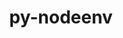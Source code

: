 ---
title: "py-nodeenv"
layout: cache
categories: [package, develop]
meta: {"compilers": ["gcc@=11.4.0", "gcc@=9.4.0", "oneapi@=2024.2.1"], "num_specs": 25, "num_specs_by_stack": {"e4s": 8, "e4s-neoverse_v1": 4, "e4s-oneapi": 10, "e4s-power": 3, "root": 25}, "oss": ["ubuntu20.04", "ubuntu22.04"], "platforms": ["linux"], "stacks": ["e4s", "e4s-neoverse_v1", "e4s-oneapi", "e4s-power", "root"], "targets": ["neoverse_v1", "ppc64le", "x86_64_v3"], "versions": ["1.9.1"]}
spec_details: [{"compiler": "oneapi@=2024.2.1", "hash": "4v7iyapvlgii3i2p4sy46somtgrpodns", "os": "ubuntu22.04", "platform": "linux", "size": "-", "stacks": ["e4s-oneapi", "root"], "target": "x86_64_v3", "variants": ["build_system=python_pip"], "versions": ["1.9.1"]}, {"compiler": "gcc@=11.4.0", "hash": "5kagtjdh3beqlft66rdfuhpndokpd46q", "os": "ubuntu22.04", "platform": "linux", "size": "-", "stacks": ["e4s", "root"], "target": "x86_64_v3", "variants": ["build_system=python_pip"], "versions": ["1.9.1"]}, {"compiler": "gcc@=11.4.0", "hash": "7ck4dhktbpw5es5ntwe5ogkq3usghszl", "os": "ubuntu22.04", "platform": "linux", "size": "-", "stacks": ["e4s-neoverse_v1", "root"], "target": "neoverse_v1", "variants": ["build_system=python_pip"], "versions": ["1.9.1"]}, {"compiler": "oneapi@=2024.2.1", "hash": "7htrfteindncbnotgvwqyzem2nlyxj6u", "os": "ubuntu22.04", "platform": "linux", "size": "-", "stacks": ["e4s-oneapi", "root"], "target": "x86_64_v3", "variants": ["build_system=python_pip"], "versions": ["1.9.1"]}, {"compiler": "gcc@=11.4.0", "hash": "7oyfnj5le36vnvbmiuau6pwbxadr4yer", "os": "ubuntu22.04", "platform": "linux", "size": "-", "stacks": ["e4s", "root"], "target": "x86_64_v3", "variants": ["build_system=python_pip"], "versions": ["1.9.1"]}, {"compiler": "gcc@=9.4.0", "hash": "a4x5jo5baqlneksysuctwpqbcim7r2ry", "os": "ubuntu20.04", "platform": "linux", "size": "-", "stacks": ["e4s-power", "root"], "target": "ppc64le", "variants": ["build_system=python_pip"], "versions": ["1.9.1"]}, {"compiler": "oneapi@=2024.2.1", "hash": "aer2jbmofbrxm7zv2yv3gzvx3j6aojye", "os": "ubuntu22.04", "platform": "linux", "size": "-", "stacks": ["e4s-oneapi", "root"], "target": "x86_64_v3", "variants": ["build_system=python_pip"], "versions": ["1.9.1"]}, {"compiler": "oneapi@=2024.2.1", "hash": "bjxbucbw3wipbhm2f7n57tqjm4fzaafn", "os": "ubuntu22.04", "platform": "linux", "size": "-", "stacks": ["e4s-oneapi", "root"], "target": "x86_64_v3", "variants": ["build_system=python_pip"], "versions": ["1.9.1"]}, {"compiler": "gcc@=11.4.0", "hash": "dc32m7n5itru4cfakh3bkjq55w7kbucl", "os": "ubuntu22.04", "platform": "linux", "size": "-", "stacks": ["e4s-neoverse_v1", "root"], "target": "neoverse_v1", "variants": ["build_system=python_pip"], "versions": ["1.9.1"]}, {"compiler": "gcc@=11.4.0", "hash": "essj43gdhzqg6zjv3d23vl6qjrelcrey", "os": "ubuntu22.04", "platform": "linux", "size": "-", "stacks": ["e4s-neoverse_v1", "root"], "target": "neoverse_v1", "variants": ["build_system=python_pip"], "versions": ["1.9.1"]}, {"compiler": "gcc@=11.4.0", "hash": "exemkztxdkuc4ny2kgk645z7aj3hcpse", "os": "ubuntu22.04", "platform": "linux", "size": "-", "stacks": ["e4s", "root"], "target": "x86_64_v3", "variants": ["build_system=python_pip"], "versions": ["1.9.1"]}, {"compiler": "gcc@=11.4.0", "hash": "hwenpd4czmz4kdr5rut7epyxkxhgo65b", "os": "ubuntu22.04", "platform": "linux", "size": "-", "stacks": ["e4s", "root"], "target": "x86_64_v3", "variants": ["build_system=python_pip"], "versions": ["1.9.1"]}, {"compiler": "oneapi@=2024.2.1", "hash": "jq5deb4iepz2yy54w2l6c2qm4izsejqu", "os": "ubuntu22.04", "platform": "linux", "size": "-", "stacks": ["e4s-oneapi", "root"], "target": "x86_64_v3", "variants": ["build_system=python_pip"], "versions": ["1.9.1"]}, {"compiler": "oneapi@=2024.2.1", "hash": "ohxba7ixduuawwrpqrqbrwejbbk2bdr3", "os": "ubuntu22.04", "platform": "linux", "size": "-", "stacks": ["e4s-oneapi", "root"], "target": "x86_64_v3", "variants": ["build_system=python_pip"], "versions": ["1.9.1"]}, {"compiler": "oneapi@=2024.2.1", "hash": "ormbyfwxzuovk2b2bs436p2vkvee7t5y", "os": "ubuntu22.04", "platform": "linux", "size": "-", "stacks": ["e4s-oneapi", "root"], "target": "x86_64_v3", "variants": ["build_system=python_pip"], "versions": ["1.9.1"]}, {"compiler": "gcc@=11.4.0", "hash": "oywizfzbpknbbil4mbt3qtxu6k2jq3ew", "os": "ubuntu22.04", "platform": "linux", "size": "-", "stacks": ["e4s", "root"], "target": "x86_64_v3", "variants": ["build_system=python_pip"], "versions": ["1.9.1"]}, {"compiler": "gcc@=11.4.0", "hash": "p2p7zvulu4uynrmet7u2mwp2qqnj7fet", "os": "ubuntu22.04", "platform": "linux", "size": "-", "stacks": ["e4s", "root"], "target": "x86_64_v3", "variants": ["build_system=python_pip"], "versions": ["1.9.1"]}, {"compiler": "oneapi@=2024.2.1", "hash": "ribfgrzpi4wjjwzgcw5i55obouuipg5o", "os": "ubuntu22.04", "platform": "linux", "size": "-", "stacks": ["e4s-oneapi", "root"], "target": "x86_64_v3", "variants": ["build_system=python_pip"], "versions": ["1.9.1"]}, {"compiler": "oneapi@=2024.2.1", "hash": "std4stfhrz4ryucq5b27al2kc366t35n", "os": "ubuntu22.04", "platform": "linux", "size": "-", "stacks": ["e4s-oneapi", "root"], "target": "x86_64_v3", "variants": ["build_system=python_pip"], "versions": ["1.9.1"]}, {"compiler": "gcc@=11.4.0", "hash": "tmtbbxd2ix547apjb2t7ms4iokeyfjei", "os": "ubuntu22.04", "platform": "linux", "size": "-", "stacks": ["e4s", "root"], "target": "x86_64_v3", "variants": ["build_system=python_pip"], "versions": ["1.9.1"]}, {"compiler": "gcc@=11.4.0", "hash": "tpyc6nb7olr6bujs7657iwep5auzrvxo", "os": "ubuntu22.04", "platform": "linux", "size": "-", "stacks": ["e4s", "root"], "target": "x86_64_v3", "variants": ["build_system=python_pip"], "versions": ["1.9.1"]}, {"compiler": "gcc@=11.4.0", "hash": "uugmbqx6ktqill63xzkvbubvhtjhmbzg", "os": "ubuntu22.04", "platform": "linux", "size": "-", "stacks": ["e4s-neoverse_v1", "root"], "target": "neoverse_v1", "variants": ["build_system=python_pip"], "versions": ["1.9.1"]}, {"compiler": "gcc@=9.4.0", "hash": "vpeqjaonllualvybutr7fbererm3w3iz", "os": "ubuntu20.04", "platform": "linux", "size": "-", "stacks": ["e4s-power", "root"], "target": "ppc64le", "variants": ["build_system=python_pip"], "versions": ["1.9.1"]}, {"compiler": "gcc@=9.4.0", "hash": "ziolzsu4jdmhm5iyo5zarbkoaieapdk2", "os": "ubuntu20.04", "platform": "linux", "size": "-", "stacks": ["e4s-power", "root"], "target": "ppc64le", "variants": ["build_system=python_pip"], "versions": ["1.9.1"]}, {"compiler": "oneapi@=2024.2.1", "hash": "zrqfu7ot3vtoelmcuifh2inufhlikluk", "os": "ubuntu22.04", "platform": "linux", "size": "-", "stacks": ["e4s-oneapi", "root"], "target": "x86_64_v3", "variants": ["build_system=python_pip"], "versions": ["1.9.1"]}]
---